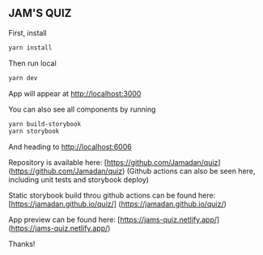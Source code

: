 ## JAM'S QUIZ

First, install

```bash
yarn install
```

Then run local

```bash
yarn dev
```

App will appear at [http://localhost:3000](http://localhost:3000)




You can also see all components by running

```bash
yarn build-storybook
yarn storybook
```

And heading to [http://localhost:6006](http://localhost:6006)

Repository is available here: [https://github.com/Jamadan/quiz] (https://github.com/Jamadan/quiz)
(Github actions can also be seen here, including unit tests and storybook deploy)

Static storybook build throu github actions can be found here: [https://jamadan.github.io/quiz/] (https://jamadan.github.io/quiz/)

App preview can be found here: [https://jams-quiz.netlify.app/] (https://jams-quiz.netlify.app/)


Thanks!